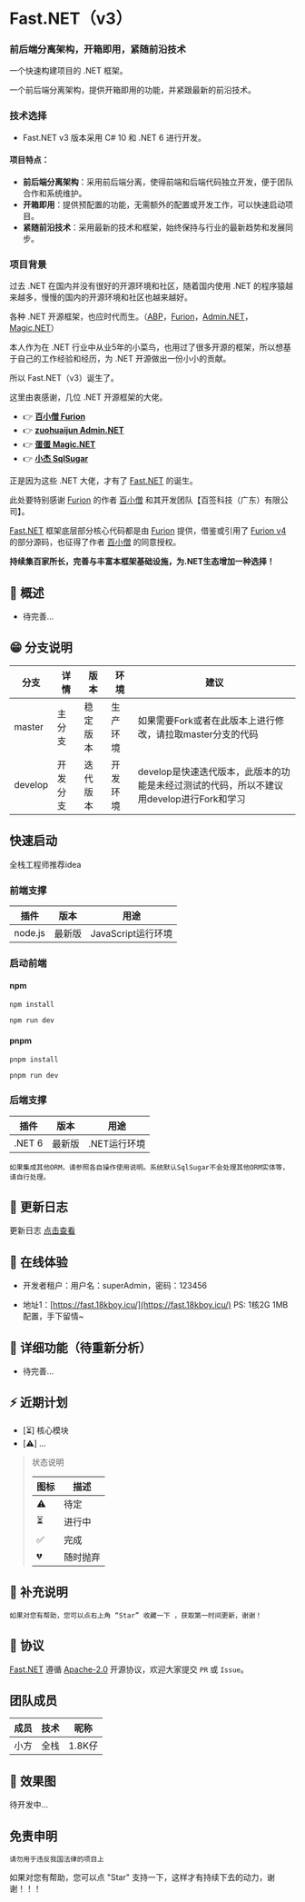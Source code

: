 # Fast.NET（v3）

### 前后端分离架构，开箱即用，紧随前沿技术

一个快速构建项目的 .NET 框架。

一个前后端分离架构，提供开箱即用的功能，并紧跟最新的前沿技术。

### 技术选择

- Fast.NET v3 版本采用 C# 10 和 .NET 6 进行开发。

#### 项目特点：

- **前后端分离架构**：采用前后端分离，使得前端和后端代码独立开发，便于团队合作和系统维护。
- **开箱即用**：提供预配置的功能，无需额外的配置或开发工作，可以快速启动项目。
- **紧随前沿技术**：采用最新的技术和框架，始终保持与行业的最新趋势和发展同步。

### 项目背景

过去 .NET 在国内并没有很好的开源环境和社区，随着国内使用 .NET 的程序猿越来越多，慢慢的国内的开源环境和社区也越来越好。

各种 .NET 开源框架，也应时代而生。（[ABP](https://github.com/abpframework/abp)，[Furion](https://gitee.com/dotnetchina/Furion)，[Admin.NET](https://gitee.com/zuohuaijun/Admin.NET)，[Magic.NET](https://gitee.com/zhengguojing/magic-net)）

本人作为在 .NET 行业中从业5年的小菜鸟，也用过了很多开源的框架，所以想基于自己的工作经验和经历，为 .NET 开源做出一份小小的贡献。

所以 Fast.NET（v3）诞生了。

这里由衷感谢，几位 .NET 开源框架的大佬。

- 👉 **[百小僧 Furion](https://gitee.com/dotnetchina/Furion)**
- 👉 **[zuohuaijun Admin.NET](https://gitee.com/zuohuaijun/Admin.NET)**
- 👉 **[蛋蛋 Magic.NET](https://gitee.com/zhengguojing/magic-net)**
- 👉 **[小杰 SqlSugar](https://gitee.com/dotnetchina/SqlSugar)**

正是因为这些 .NET 大佬，才有了 [Fast.NET](https://gitee.com/Net-18K/fast.net) 的诞生。

此处要特别感谢 [Furion](https://gitee.com/dotnetchina/Furion) 的作者 [百小僧](https://gitee.com/monksoul) 和其开发团队【百签科技（广东）有限公司】。

[Fast.NET](https://gitee.com/Net-18K/fast.net) 框架底层部分核心代码都是由 [Furion](https://gitee.com/dotnetchina/Furion) 提供，借鉴或引用了 [Furion v4](https://gitee.com/dotnetchina/Furion) 的部分源码，也征得了作者 [百小僧](https://gitee.com/monksoul) 的同意授权。

**持续集百家所长，完善与丰富本框架基础设施，为.NET生态增加一种选择！**

## 🍟 概述

* 待完善...

## 😁 分支说明
| 分支     | 详情    | 版本     | 环境    | 建议                                                                           |
| ------- | ------- | ------- | ------- | ----------------------------------------------------------------------------- |
| master  | 主分支   | 稳定版本 | 生产环境 | 如果需要Fork或者在此版本上进行修改，请拉取master分支的代码                           |
| develop | 开发分支 | 迭代版本 | 开发环境 | develop是快速迭代版本，此版本的功能是未经过测试的代码，所以不建议用develop进行Fork和学习 |

## 快速启动

全栈工程师推荐idea

### 前端支撑
| 插件     | 版本   | 用途                |
| ------- | ------ | ------------------ |
| node.js | 最新版  |  JavaScript运行环境 |

### 启动前端

#### npm

```
npm install
```
```
npm run dev
```

#### pnpm 

```
pnpm install
```
```
pnpm run dev
```

### 后端支撑
| 插件    | 版本  | 用途          |
| ------ | ----- | ------------ |
| .NET 6 | 最新版 |  .NET运行环境 |

`如果集成其他ORM，请参照各自操作使用说明。系统默认SqlSugar不会处理其他ORM实体等，请自行处理。`

## 🥞 更新日志

更新日志 [点击查看](https://gitee.com/Net-18K/fast.net/commits/master)

## 🍿 在线体验

- 开发者租户：用户名：superAdmin，密码：123456          

- 地址1：[https://fast.18kboy.icu/](https://fast.18kboy.icu/) PS: 1核2G 1MB 配置，手下留情~

## 🍖 详细功能（待重新分析）

- 待完善...

## ⚡ 近期计划

- [⏳] 核心模块
- [⚠️] ...

> 状态说明
>
> | 图标 | 描述     |
> | ---- | -------- |
> | ⚠️   | 待定     |
> | ⏳   | 进行中   |
> | ✅   | 完成     |
> | 💔   | 随时抛弃 |

## 🥦 补充说明

```
如果对您有帮助，您可以点右上角 “Star” 收藏一下 ，获取第一时间更新，谢谢！
```

## 🍻 协议

[Fast.NET](https://gitee.com/Net-18K/fast.net) 遵循 [Apache-2.0](https://gitee.com/Net-18K/fast.net/blob/master/LICENSE) 开源协议，欢迎大家提交 `PR` 或 `Issue`。

## 团队成员

| 成员 | 技术 | 昵称   | 
| --- | ---- | ----- | 
| 小方 | 全栈 | 1.8K仔 | 

## 🍎 效果图
待开发中...

## 免责申明
    请勿用于违反我国法律的项目上 

如果对您有帮助，您可以点 "Star" 支持一下，这样才有持续下去的动力，谢谢！！！